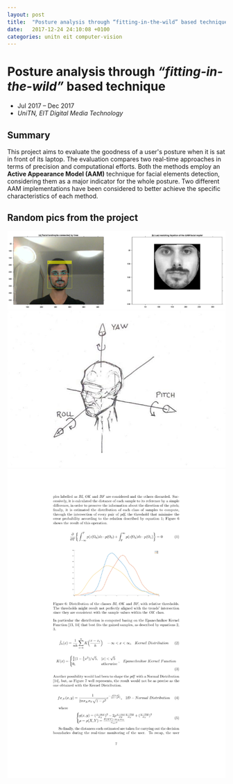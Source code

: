 ```yaml
---
layout: post
title:  "Posture analysis through “fitting-in-the-wild” based technique"
date:   2017-12-24 24:10:08 +0100
categories: unitn eit computer-vision
---
```


# Posture analysis through _“fitting-in-the-wild”_ based technique
* Jul 2017 – Dec 2017
* _UniTN, EIT Digital Media Technology_

## Summary
This project aims to evaluate the goodness of a user's posture when it is sat in front of its laptop. The evaluation compares two real-time approaches in terms of precision and computational efforts. Both the methods employ an **Active Appearance Model (AAM)** technique for facial elements detection, considering them as a major indicator for the whole posture. Two different AAM implementations have been considered to better achieve the specific characteristics of each method.

## Random pics from the project
![aam](/assets/img/2017-12-24-Posture-analysis-fitting-in-the-wild/aam.png)
![model-axis](/assets/img/2017-12-24-Posture-analysis-fitting-in-the-wild/model-axis.jpg)
![a-page-from-the-paper](/assets/img/2017-12-24-Posture-analysis-fitting-in-the-wild/page-from-the-paper.png)
